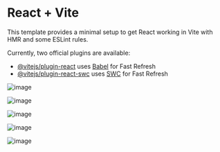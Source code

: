 # React + Vite

This template provides a minimal setup to get React working in Vite with HMR and some ESLint rules.

Currently, two official plugins are available:

- [@vitejs/plugin-react](https://github.com/vitejs/vite-plugin-react/blob/main/packages/plugin-react/README.md) uses [Babel](https://babeljs.io/) for Fast Refresh
- [@vitejs/plugin-react-swc](https://github.com/vitejs/vite-plugin-react-swc) uses [SWC](https://swc.rs/) for Fast Refresh

![image](https://github.com/user-attachments/assets/407fde68-81b1-47c3-932b-3c47d198bd0a)

![image](https://github.com/user-attachments/assets/6ae77aba-6ae0-411a-bdf1-0b882a084bd6)

![image](https://github.com/user-attachments/assets/015e197a-1911-48d0-84ce-8f5f1eec0625)

![image](https://github.com/user-attachments/assets/63ba11c7-fde5-445c-a184-eff6f11dd129)

![image](https://github.com/user-attachments/assets/304004f1-fb5d-4752-a025-ed3cdde06f22)


